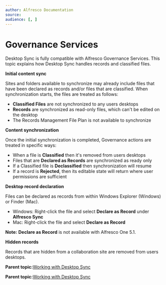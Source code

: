 ```yaml
---
author: Alfresco Documentation
source: 
audience: [, ]
---
```


# Governance Services

Desktop Sync is fully compatible with Alfresco Governance Services. This topic explains how Desktop Sync handles records and classified files.

**Initial content sync**

Sites and folders available to synchronize may already include files that have been declared as records and/or files that are classified. When synchronization starts, the files are treated as follows:

-   **Classified Files** are not synchronized to any users desktops
-   **Records** are synchronized as read-only files, which can't be edited on the desktop
-   The Records Management File Plan is not available to synchronize

**Content synchronization**

Once the initial synchronization is completed, Governance actions are treated in specific ways:

-   When a file is **Classified** then it's removed from users desktops
-   Files that are **Declared as Records** are synchronized as ready only
-   If a Classified file is **Declassified** then synchronization will resume
-   If a record is **Rejected**, then its editable state will return where user permissions are sufficient

**Desktop record declaration**

Files can be declared as records from within Windows Explorer \(Windows\) or Finder \(Mac\).

-   Windows: Right-click the file and select **Declare as Record** under **Alfresco Sync**
-   Mac: Right-click the file and select **Declare as Record**

**Note:** **Declare as Record** is not available with Alfresco One 5.1.

**Hidden records**

Records that are hidden from a collaboration site are removed from users desktops.

**Parent topic:**[Working with Desktop Sync](../concepts/ds-working.md)

**Parent topic:**[Working with Desktop Sync](../concepts/ds-working-mac.md)

